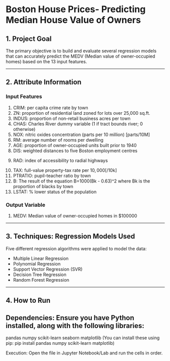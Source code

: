 # Boston House Prices- Predicting Median House Value of Owners

## 1. Project Goal

The primary objective is to build and evaluate several regression models that can accurately predict the MEDV (Median value of owner-occupied homes) based on the 13 input features.

---

## 2. Attribute Information

### Input Features
1)  CRIM: per capita crime rate by town
2)  ZN: proportion of residential land zoned for lots over 25,000 sq.ft.
3)  INDUS: proportion of non-retail business acres per town
4)  CHAS: Charles River dummy variable (1 if tract bounds river; 0 otherwise)
5)  NOX: nitric oxides concentration (parts per 10 million) [parts/10M]
6)  RM: average number of rooms per dwelling
7)  AGE: proportion of owner-occupied units built prior to 1940
8)  DIS: weighted distances to five Boston employment centres
9.  RAD: index of accessibility to radial highways
10) TAX: full-value property-tax rate per $10,000 [$/10k]
11) PTRATIO: pupil-teacher ratio by town
12) B: The result of the equation B=1000(Bk - 0.63)^2 where Bk is the proportion of blacks by town
13) LSTAT: % lower status of the population

### Output Variable
1)  MEDV: Median value of owner-occupied homes in $100000

---

## 3. Techniques: Regression Models Used

Five different regression algorithms were applied to model the data:

* Multiple Linear Regression
* Polynomial Regression
* Support Vector Regression (SVR)
* Decision Tree Regression
* Random Forest Regression

---

## 4. How to Run
## Dependencies: Ensure you have Python installed, along with the following libraries:

pandas
numpy
scikit-learn
seaborn
matplotlib (You can install these using pip: pip install pandas numpy scikit-learn matplotlib)

Execution: Open the file in Jupyter Notebook/Lab and run the cells in order.